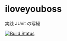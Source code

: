 # iloveyouboss
実践 JUnit の写経

[![Build Status](https://travis-ci.org/ssmylh/iloveyouboss.svg?branch=master)](https://travis-ci.org/ssmylh/iloveyouboss)
